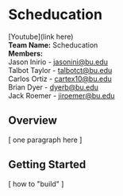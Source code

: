 # Scheducation
[Youtube](link here)\
**Team Name:** Scheducation\
**Members:**\
Jason Inirio - jasonini@bu.edu\
Talbot Taylor - talbotct@bu.edu\
Carlos Ortiz - cartex10@bu.edu\
Brian Dyer - dyerb@bu.edu\
Jack Roemer - jiroemer@bu.edu

## Overview
[ one paragraph here ]

## Getting Started
[ how to "build" ]
